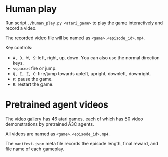 # Human play

Run script `./human_play.py <atari_game>` to play the game interactively and record a video. 

The recorded video file will be named as `<game>.<episode_id>.mp4`.

Key controls:

- `A, D, W, S`: left, right, up, down. You can also use the normal direction keys.
- `<space>`: fire or jump.
- `Q, E, Z, C`: fire/jump towards upleft, upright, downleft, downright. 
- `P`: pause the game.
- `R`: restart the game.

# Pretrained agent videos

The [video gallery](https://goo.gl/oX6Jn6) has 46 atari games, each of which has 50 video demonstrations by pretrained A3C agents. 

All videos are named as `<game>.<episode_id>.mp4`.

The `manifest.json` meta file records the episode length, final reward, and file name of each gameplay. 